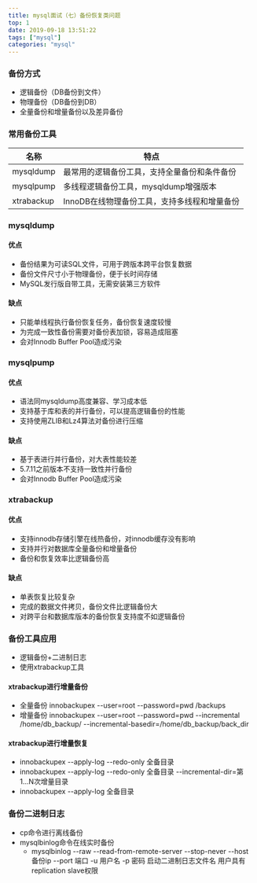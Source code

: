 ```yaml
---
title: mysql面试（七）备份恢复类问题
top: 1
date: 2019-09-18 13:51:22
tags: ["mysql"]
categories: "mysql"
---
```

### 备份方式
- 逻辑备份（DB备份到文件）
- 物理备份（DB备份到DB）
- 全量备份和增量备份以及差异备份

### 常用备份工具
|名称|特点|
|-|-|
|mysqldump|最常用的逻辑备份工具，支持全量备份和条件备份|
|mysqlpump|多线程逻辑备份工具，mysqldump增强版本|
|xtrabackup|InnoDB在线物理备份工具，支持多线程和增量备份|

### mysqldump

#### 优点
- 备份结果为可读SQL文件，可用于跨版本跨平台恢复数据
- 备份文件尺寸小于物理备份，便于长时间存储
- MySQL发行版自带工具，无需安装第三方软件

#### 缺点
- 只能单线程执行备份恢复任务，备份恢复速度较慢
- 为完成一致性备份需要对备份表加锁，容易造成阻塞
- 会对Innodb Buffer Pool造成污染

### mysqlpump

#### 优点
- 语法同mysqldump高度兼容、学习成本低
- 支持基于库和表的并行备份，可以提高逻辑备份的性能
- 支持使用ZLIB和Lz4算法对备份进行压缩

#### 缺点
- 基于表进行并行备份，对大表性能较差
- 5.7.11之前版本不支持一致性并行备份
- 会对Innodb Buffer Pool造成污染

### xtrabackup
#### 优点
- 支持innodb存储引擎在线热备份，对innodb缓存没有影响
- 支持并行对数据库全量备份和增量备份
- 备份和恢复效率比逻辑备份高

#### 缺点
- 单表恢复比较复杂
- 完成的数据文件拷贝，备份文件比逻辑备份大
- 对跨平台和数据库版本的备份恢复支持度不如逻辑备份

### 备份工具应用
- 逻辑备份+二进制日志
- 使用xtrabackup工具
#### xtrabackup进行增量备份
- 全量备份 innobackupex --user=root --password=pwd /backups
- 增量备份 innobackupex --user=root --password=pwd --incremental /home/db_backup/ --incremental-basedir=/home/db_backup/back_dir

#### xtrabackup进行增量恢复
- innobackupex --apply-log --redo-only 全备目录
- innobackupex --apply-log --redo-only 全备目录 --incremental-dir=第1...N次增量目录
- innobackupex --apply-log 全备目录

### 备份二进制日志
- cp命令进行离线备份
- mysqlbinlog命令在线实时备份
  - mysqlbinlog --raw --read-from-remote-server --stop-never --host 备份ip --port 端口 -u 用户名 -p 密码 启动二进制日志文件名
用户具有 replication slave权限